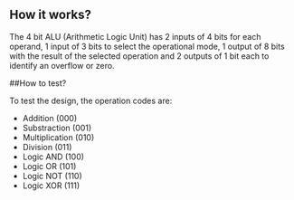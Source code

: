 
## How it works?

The 4 bit ALU (Arithmetic Logic Unit) has 2 inputs of 4 bits for each operand, 1 input of 3 bits to select the operational mode, 1 output of 8 bits with the result of the selected operation and 2 outputs of 1 bit each to identify an overflow or zero.

##How to test?

To test the design, the operation codes are: 

- Addition (000)
- Substraction (001)
- Multiplication (010) 
- Division (011) 
- Logic AND (100) 
- Logic OR (101) 
- Logic NOT (110) 
- Logic XOR (111) 




